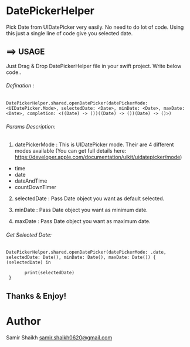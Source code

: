 # DatePickerHelper

Pick Date from UIDatePicker very easily. No need to do lot of code. Using this just a single line of code give you selected date.

## ==> USAGE
Just Drag & Drop DatePickerHelper file in your swift project.
Write below code..

###### Defination :
`DatePickerHelper.shared.openDatePicker(datePickerMode: <UIDatePicker.Mode>, selectedDate: <Date>, minDate: <Date>, maxDate: <Date>, completion: <((Date) -> ())((Date) -> ())(Date) -> ()>)`
  
###### Params Description:
1. datePickerMode : This is UIDatePicker mode. Their are 4 different modes available (You can get full details here: https://developer.apple.com/documentation/uikit/uidatepicker/mode)
- time
- date
- dateAndTime
- countDownTimer

2. selectedDate : Pass Date object you want as default selected.

3. minDate : Pass Date object you want as minimum date.

4. maxDate : Pass Date object you want as maximum date.

###### Get Selected Date:
```
DatePickerHelper.shared.openDatePicker(datePickerMode: .date, selectedDate: Date(), minDate: Date(), maxDate: Date()) { (selectedDate) in

       print(selectedDate)
 }
 ```
 
 ## Thanks & Enjoy!
 
 # Author

Samir Shaikh samir.shaikh0620@gmail.com
